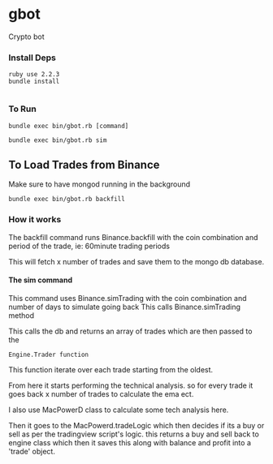 # gbot


Crypto bot

### Install Deps

``` 
ruby use 2.2.3
bundle install


```

### To Run
```
bundle exec bin/gbot.rb [command]

bundle exec bin/gbot.rb sim
```

## To Load Trades from Binance
Make sure to have mongod running in the background
```
bundle exec bin/gbot.rb backfill

```

### How it works

The backfill command runs Binance.backfill with the coin combination and period of the trade, ie: 60minute trading periods

This will fetch x number of trades and save them to the mongo db database.

#### The sim command

This command uses Binance.simTrading with the coin combination and number of days to simulate going back
This calls Binance.simTrading method

This calls the db and returns an array of trades which are then passed to the 
```
Engine.Trader function
```

This function iterate over each trade starting from the oldest.

From here it starts performing the technical analysis. so for every trade it goes back x number of trades to calculate the ema ect.

I also use MacPowerD class to calculate some tech analysis here.

Then it goes to the MacPowerd.tradeLogic which then decides if its a buy or sell as per the tradingview script's logic.
this returns a buy and sell back to engine class which then it saves this along with balance and profit into a 'trade' object.